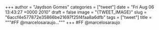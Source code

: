 
+++
author = "Jaydson Gomes"
categories = ["tweet"]
date = "Fri Aug 06 13:43:27 +0000 2010"
draft = false
image = "{TWEET_IMAGE}"
slug = "6accf4e577872e35866be21697f25f4faa8a6dfb"
tags = ["tweet"]
title = """#FF @marcelosaraujo..."""
+++
#FF @marcelosaraujo

